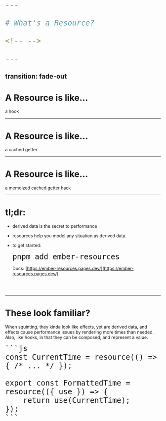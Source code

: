```yaml
---

# What's a Resource?

<!-- -->

---
```

transition: fade-out
---

# A Resource is like...

a hook

<!-- -->

---


# A Resource is like...

a cached getter

<!-- -->

---


# A Resource is like...

a memoized cached getter hack

<!-- -->


---


# tl;dr: 

<style>
    code {
        font-size: 1.5rem;
        line-height: 1.75rem;
    }
</style>

- derived data is the secret to performance 
- resources help you model any situation as derived data.
- to get started:

    ```bash 
    pnpm add ember-resources
    ```

    Docs: [https://ember-resources.pages.dev/](https://ember-resources.pages.dev/) 

<br>
<br>



<div class="abs-br m-6 flex gap-2">
  <a href="https://github.com/NullVoxPopuli/ember-resources" target="_blank" alt="GitHub"
    class="text-xl slidev-icon-btn opacity-50 !border-none !hover:text-white">
    <carbon-logo-github />
  </a>
</div>

<!-- -->

---


# These look familiar?

When squinting, they kinda look like effects, yet are derived data, and effects cause performance issues by rendering more times than needed.
Also, like hooks, in that they can be composed, and represent a value.

    ```js 
    const CurrentTime = resource(() => { /* ... */ });

    export const FormattedTime = resource(({ use }) => {
        return use(CurrentTime);
    });
    ```

<!--
You can have `style` tag in markdown to override the style for the current page.
Learn more: https://sli.dev/guide/syntax#embedded-styles
-->
